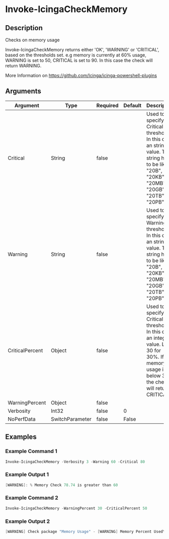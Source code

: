 
# Invoke-IcingaCheckMemory

## Description

Checks on memory usage

Invoke-IcingaCheckMemory returns either 'OK', 'WARNING' or 'CRITICAL', based on the thresholds set.
e.g memory is currently at 60% usage, WARNING is set to 50, CRITICAL is set to 90. In this case the check will return WARNING.

More Information on https://github.com/Icinga/icinga-powershell-plugins

## Arguments

| Argument | Type | Required | Default | Description |
| ---      | ---  | ---      | ---     | ---         |
| Critical | String | false |  | Used to specify a Critical threshold. In this case an string value.  The string has to be like, "20B", "20KB", "20MB", "20GB", "20TB", "20PB" |
| Warning | String | false |  | Used to specify a Warning threshold. In this case an string value.  The string has to be like, "20B", "20KB", "20MB", "20GB", "20TB", "20PB" |
| CriticalPercent | Object | false |  | Used to specify a Critical threshold. In this case an integer value.  Like 30 for 30%. If memory usage is below 30%, the check will return CRITICAL. |
| WarningPercent | Object | false |  |  |
| Verbosity | Int32 | false | 0 |  |
| NoPerfData | SwitchParameter | false | False |  |

## Examples

### Example Command 1

```powershell
Invoke-IcingaCheckMemory -Verbosity 3 -Warning 60 -Critical 80
```

### Example Output 1

```powershell
[WARNING]: % Memory Check 78.74 is greater than 60
```

### Example Command 2

```powershell
Invoke-IcingaCheckMemory -WarningPercent 30 -CriticalPercent 50
```

### Example Output 2

```powershell
[WARNING] Check package "Memory Usage" - [WARNING] Memory Percent Used\_ [WARNING] Memory Percent Used: Value "48.07%" is greater than threshold "30%"| 'memory_percent_used'=48.07%;0:30;0:50;0;100 'used_bytes'=3.85GB;;;0;81
```
